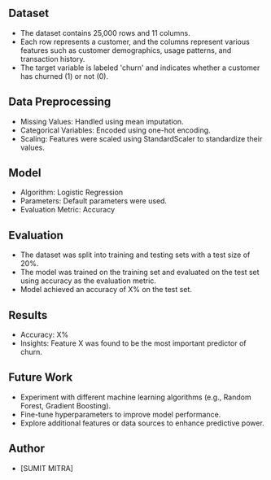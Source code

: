 
## Dataset
- The dataset contains 25,000 rows and 11 columns.
- Each row represents a customer, and the columns represent various features such as customer demographics, usage patterns, and transaction history.
- The target variable is labeled 'churn' and indicates whether a customer has churned (1) or not (0).

## Data Preprocessing
- Missing Values: Handled using mean imputation.
- Categorical Variables: Encoded using one-hot encoding.
- Scaling: Features were scaled using StandardScaler to standardize their values.

## Model
- Algorithm: Logistic Regression
- Parameters: Default parameters were used.
- Evaluation Metric: Accuracy

## Evaluation
- The dataset was split into training and testing sets with a test size of 20%.
- The model was trained on the training set and evaluated on the test set using accuracy as the evaluation metric.
- Model achieved an accuracy of X% on the test set.

## Results
- Accuracy: X%
- Insights: Feature X was found to be the most important predictor of churn.

## Future Work
- Experiment with different machine learning algorithms (e.g., Random Forest, Gradient Boosting).
- Fine-tune hyperparameters to improve model performance.
- Explore additional features or data sources to enhance predictive power.

## Author
- [SUMIT MITRA]

